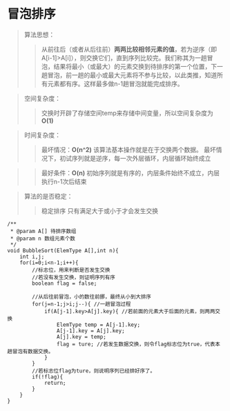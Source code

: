 # 冒泡排序
>算法思想：
>>从前往后（或者从后往前）**两两比较相邻元素的值**，若为逆序（即A[i-1]>A[i]），则交换它们，直到序列比较完。我们称其为一趟冒泡，结果将最小（或最大）的元素交换到待排序的第一个位置，下一趟冒泡，前一趟的最小或最大元素将不参与比较，以此类推，知道所有元素都有序。这样最多做n-1趟冒泡就能完成排序。

>空间复杂度：
>>交换时开辟了存储空间temp来存储中间变量，所以空间复杂度为**O(1)**

>时间复杂度：
>>最坏情况：**O(n^2)** 
>>该算法基本操作就是在于交换两个数据。
>>最坏情况下，初试序列就是逆序，每一次外层循环，内层循环始终成立

>>最好条件：**O(n)**
>>初始序列就是有序的，内层条件始终不成立，内层执行n-1次后结束

>算法的是否稳定：
>>稳定排序
>>只有满足大于或小于才会发生交换


```
/**
 * @param A[] 待排序数组
 * @param n 数组元素个数 
 */
void BubbleSort(ElemType A[],int n){
	int i,j;
	for(i=0;i<n-1;i++){
	    //标志位，用来判断是否发生交换
	    //若没有发生交换，则证明序列有序
	    boolean flag = false;
	    
	    //从后往前冒泡，小的数往前挪，最终从小到大排序
	    for(j=n-1;j>i;j--){ //一趟冒泡过程
	        if(A[j-1].key>A[j].key){ //若前面的元素大于后面的元素，则两两交换
	            ElemType temp = A[j-1].key;
	            A[j-1].key = A[j].key;
	            A[j].key = temp;
	            flag = ture; //若发生数据交换，则令flag标志位为true，代表本趟冒泡有数据交换。
	        }
	    }
	    //若标志位flag为ture，则说明序列已经排好序了。
	    if(!flag){
	        return;
	    }
	}
}
```